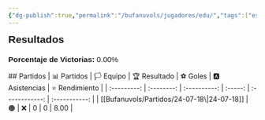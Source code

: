 ```yaml
---
{"dg-publish":true,"permalink":"/bufanuvols/jugadores/edu/","tags":["estadisticas"],"noteIcon":""}
---
```



<span><span><strong style="font-size:1.5em; font-family:&quot;Poppins&quot;, sans-serif;">Resultados</strong></span></span><div style="width: 70%; margin: 0px auto;"><canvas height="0" width="0" style="display: block; box-sizing: border-box; height: 0px; width: 0px;"></canvas></div><p><span><div style="text-align: left; margin-top: 20px; font-family: 'Poppins', sans-serif; font-size: 1.1em;">
	<strong>Porcentaje de Victorias: </strong>
	<span>0.00%</span>
</div></span></p>
## Partidos
| 📊 Partidos | 🏳️ Equipo | 🏆 Resultado | ⚽ Goles | 🅰 Asistencias | ⭐ Rendimiento |
| :---------: | :--------: | :----------: | :-----: | :------------: | :-----------: |
| [[Bufanuvols/Partidos/24-07-18\|24-07-18]] | 🟠 | ❌ | 0 | 0 | 8.00 |
